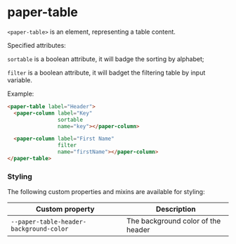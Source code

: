 # paper-table

`<paper-table>` is an element, representing a table content.
 
Specified attributes:

`sortable` is a boolean attribute, it will badge the sorting by alphabet;

`filter` is a boolean attribute, it will badget the filtering table by input variable.


Example:
```html
<paper-table label="Header">
  <paper-column label="Key"
                sortable
                name="key"></paper-column>

  <paper-column label="First Name"
                filter
                name="firstName"></paper-column>
</paper-table>
```
    
### Styling

The following custom properties and mixins are available for styling:

Custom property | Description 
----------------|-------------
`--paper-table-header-background-color` | The background color of the header 
